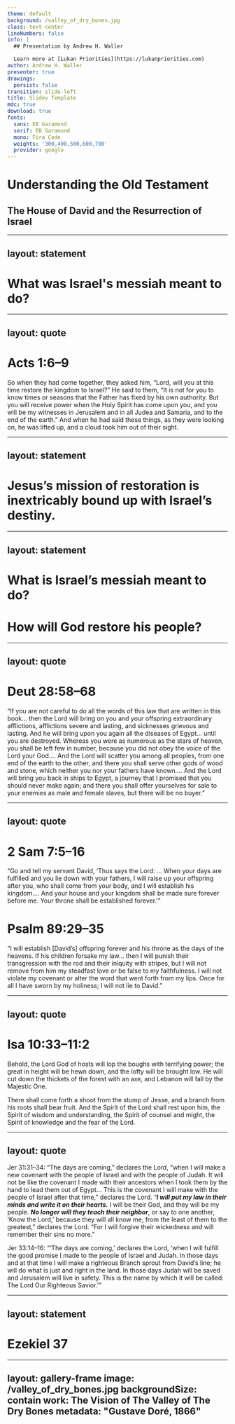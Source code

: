 ```yaml
---
theme: default
background: /valley_of_dry_bones.jpg
class: text-center
lineNumbers: false
info: |
  ## Presentation by Andrew H. Waller

  Learn more at [Lukan Priorities](https://lukanpriorities.com)
author: Andrew H. Waller
presenter: true
drawings:
  persist: false
transition: slide-left
title: Slidev Template
mdc: true
download: true
fonts:
  sans: EB Garamond
  serif: EB Garamond
  mono: Fira Code
  weights: '300,400,500,600,700'
  provider: google
---
```


# Understanding the Old Testament

## The House of David and the Resurrection of Israel

---
layout: statement
---

# What was Israel's messiah meant to do?

---
layout: quote
---

# Acts 1:6–9
So when they had come together, they asked him, “Lord, will you at this time restore the kingdom to Israel?” He said to them, “It is not for you to know times or seasons that the Father has fixed by his own authority. But you will receive power when the Holy Spirit has come upon you, and you will be my witnesses in Jerusalem and in all Judea and Samaria, and to the end of the earth.” And when he had said these things, as they were looking on, he was lifted up, and a cloud took him out of their sight.

---
layout: statement
---

# Jesus’s mission of restoration is inextricably bound up with Israel’s destiny.

---
layout: statement
---

<h1 v-mark="{ color: '#f72f47', type: 'strike-through', strokeWidth: 5 }">What is Israel’s messiah meant to do?</h1>
<h1 v-click>How will God restore his people?</h1>

---
layout: quote
---

# Deut 28:58–68
“If you are not careful to do all the words of this law that are written in this book… then the Lord will bring on you and your offspring extraordinary afflictions, afflictions severe and lasting, and sicknesses grievous and lasting.
And he will bring upon you again all the diseases of Egypt… until you are destroyed.
Whereas you were as numerous as the stars of heaven, you shall be left few in number, because you did not obey the voice of the Lord your God….
And the Lord will scatter you among all peoples, from one end of the earth to the other, and there you shall serve other gods of wood and stone, which neither you nor your fathers have known….
And the Lord will bring you back in ships to Egypt, a journey that I promised that you should never make again; and there you shall offer yourselves for sale to your enemies as male and female slaves, but there will be no buyer.”

---
layout: quote
---

# 2 Sam 7:5–16
“Go and tell my servant David, ‘Thus says the Lord: … When your days are fulfilled and you lie down with your fathers, I will raise up your offspring after you, who shall come from your body, and I will establish his kingdom….
And your house and your kingdom shall be made sure forever before me.
Your throne shall be established forever.’”

# Psalm 89:29–35
“I will establish [David’s] offspring forever and his throne as the days of the heavens.
If his children forsake my law… then I will punish their transgression with the rod and their iniquity with stripes, but I will not remove from him my steadfast love or be false to my faithfulness.
I will not violate my covenant or alter the word that went forth from my lips.
Once for all I have sworn by my holiness; I will not lie to David.”

---
layout: quote
---

# Isa 10:33–11:2
Behold, the Lord God of hosts will lop the boughs with terrifying power; the great in height will be hewn down, and the lofty will be brought low.
He will cut down the thickets of the forest with an axe, and Lebanon will fall by the Majestic One. 

There shall come forth a shoot from the stump of Jesse, and a branch from his roots shall bear fruit.
And the Spirit of the Lord shall rest upon him, the Spirit of wisdom and understanding, the Spirit of counsel and might, the Spirit of knowledge and the fear of the Lord.

---
layout: quote
---

Jer 31:31–34: “The days are coming,” declares the Lord, “when I will make a new covenant with the people of Israel and with the people of Judah.
It will not be like the covenant I made with their ancestors when I took them by the hand to lead them out of Egypt... This is the covenant I will make with the people of Israel after that time,” declares the Lord.
“***I will put my law in their minds and write it on their hearts.***
I will be their God, and they will be my people.
***No longer will they teach their neighbor***, or say to one another, ‘Know the Lord,’ because they will all know me, from the least of them to the greatest,” declares the Lord.
“For I will forgive their wickedness and will remember their sins no more.”

Jer 33:14–16: “‘The days are coming,’ declares the Lord, ‘when I will fulfill the good promise I made to the people of Israel and Judah. In those days and at that time I will make a righteous Branch sprout from David’s line; he will do what is just and right in the land. In those days Judah will be saved and Jerusalem will live in safety. This is the name by which it will be called: The Lord Our Righteous Savior.’”

---
layout: statement
---

# Ezekiel 37

---
layout: gallery-frame
image: /valley_of_dry_bones.jpg
backgroundSize: contain
work: The Vision of The Valley of The Dry Bones
metadata: "Gustave Doré, 1866"
---
